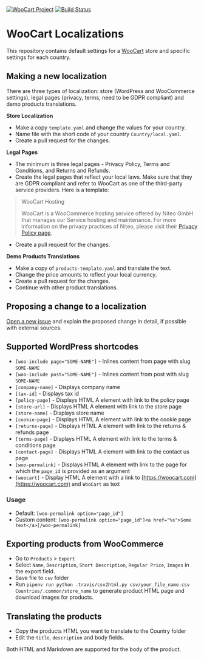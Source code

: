 [![WooCart Project](https://img.shields.io/badge/powered%20by-WooCart-943af9.svg)](https://woocart.com) [![Build Status](https://travis-ci.com/woocart/localizations.svg?branch=master)](https://travis-ci.com/woocart/localizations)
# WooCart Localizations

This repository contains default settings for a [WooCart](https://woocart.com/) store and specific settings for each country.

## Making a new localization

There are three types of localization: store (WordPress and WooCommerce settings), legal pages (privacy, terms, need to be GDPR compliant) and demo products translations.

**Store Localization**

- Make a copy `template.yaml` and change the values for your country.
- Name file with the short code of your country `Country/local.yaml`.
- Create a pull request for the changes.

**Legal Pages**

- The minimum is three legal pages - Privacy Policy, Terms and Conditions, and Returns and Refunds.
- Create the legal pages that reflect your local laws. Make sure that they are GDPR compliant and refer to WooCart as one of the third-party service providers. Here is a template:

>WooCart Hosting
>
>WooCart is a WooCommerce hosting service offered by Niteo GmbH that manages our Service hosting and maintenance. For more information on the privacy practices of Niteo, please visit their [Privacy Policy page](https://woocart.com/legal/privacy).

- Create a pull request for the changes.

**Demo Products Translations**

- Make a copy of `products-template.yaml` and translate the text.
- Change the price amounts to reflect your local currency.
- Create a pull request for the changes.
- Continue with other product translations.

## Proposing a change to a localization

[Open a new issue](https://github.com/woocart/localizations/issues) and explain the proposed change in detail, if possible with external sources.


## Supported WordPress shortcodes

- `[woo-include page="SOME-NAME"]` - Inlines content from page with slug `SOME-NAME`
- `[woo-include post="SOME-NAME"]` - Inlines content from post with slug `SOME-NAME`
- `[company-name]` - Displays company name
- `[tax-id]` - Displays tax id
- `[policy-page]` - Displays HTML A element with link to the policy page
- `[store-url]` - Displays HTML A element with link to the store page
- `[store-name]` - Displays store name
- `[cookie-page]` - Displays HTML A element with link to the cookie page
- `[returns-page]` - Displays HTML A element with link to the returns & refunds page
- `[terms-page]` - Displays HTML A element with link to the terms & conditions page
- `[contact-page]` - Displays HTML A element with link to the contact us page
- `[woo-permalink]` - Displays HTML A element with link to the page for which the `page_id` is provided as an argument
- `[woocart]` - Display HTML A element with a link to [https://woocart.com](https://woocart.com) and `WooCart` as text 

### Usage
- Default: `[woo-permalink option="page_id"]`
- Custom content: `[woo-permalink option="page_id"]<a href="%s">Some text</a>[/woo-permalink]`


## Exporting products from WooCommerce

- Go to `Products` > `Export`
- Select `Name`, `Description`, `Short Description`, `Regular Price`, `Images` in the export field.
- Save file to `csv` folder
- Run `pipenv run python .travis/csv2html.py csv/your_file_name.csv Countries/.common/store_name` to generate product HTML page and download images for products.

## Translating the products

- Copy the products HTML you want to translate to the Country folder
- Edit the `title`, `description` and body fields.

Both HTML and Markdown are supported for the body of the product.
